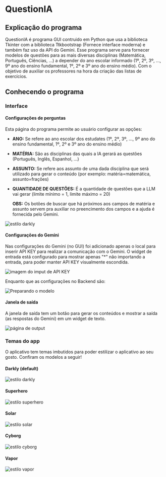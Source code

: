 # QuestionIA
## Explicação do programa

QuestionIA é programa GUI contruido em Python que usa a biblioteca Tkinter com a biblioteca Ttkbootstrap (Fornece interface moderna) e também faz uso da API do Gemini. Esse programa serve para fornecer modelos de questões para as mais diversas disciplinas (Matemática, Português, Ciências, ...) a depender do ano escolar informado (1º, 2º, 3º, ..., 9º ano do ensino fundamental, 1º, 2º e 3º ano do ensino médio). Com o objetivo de auxiliar os professores na hora da criação das listas de exercícios.

## Conhecendo o programa
### Interface
#### Configurações de perguntas

Esta página do programa permite ao usuário configurar as opções: 
- **ANO:** Se refere ao ano escolar dos estudates (1º, 2º, 3º, ..., 9º ano do ensino fundamental, 1º, 2º e 3º ano do ensino médio)
- **MATÉRIA:** São as disciplinas das quais a IA gerará as questões (Português, Inglês, Espanhol, ...)
- **ASSUNTO:** Se refere aos assunto de uma dada disciplina que será utilizado para gerar o conteúdo (por exemplo: matéria=matemática, assunto=frações)
- **QUANTIDADE DE QUESTÕES:** É a quantidade de questões que a LLM vai gerar (limite mínimo = 1, limite máximo = 20)

  **OBS:** Os botões de buscar que há próximos aos campos de matéria e assunto servem pra auxiliar no preencimento dos campos e a ajuda é fornecida pelo Gemini.

![estilo darkly](https://github.com/Iranildot/QuestionIA/assets/68133032/fc96d3dd-a784-4fe2-9d35-40ac8dda6633)

#### Configurações do Gemini

Nas configurações do Gemini (no GUI) foi adicionado apenas o local para inserir API KEY para realizar a comunicação com o Gemini. O widget de entrada está configurado para mostrar apenas "*" não importando a entrada, para poder manter API KEY visualmente escondida.

![imagem do imput de API KEY](https://github.com/Iranildot/QuestionIA/assets/68133032/14881a6f-ac00-483b-b8e6-bad67e2e8219)

Enquanto que as configurações no Backend são:

![Preparando o modelo](https://github.com/Iranildot/QuestionIA/assets/68133032/b7261e18-d0a3-4e4b-bbcd-5e68dc8352a0)

#### Janela de saída

A janela de saída tem um botão para gerar os conteúdos e mostrar a saída (as respostas do Gemini) em um widget de texto.

![página de output](https://github.com/Iranildot/QuestionIA/assets/68133032/f56e13d7-7a82-4a4b-b504-5fd4af9018bd)


### Temas do app

O aplicativo tem temas imbutidos para poder estilizar o aplicativo ao seu gosto. Confiram os modelos a seguir!

#### Darkly (default)
![estilo darkly](https://github.com/Iranildot/QuestionIA/assets/68133032/960bb8d4-e607-46bc-a234-20348057774d)

#### Superhero
![estilo superhero](https://github.com/Iranildot/QuestionIA/assets/68133032/333989c9-524f-4067-b90a-4c853f66bd06)

#### Solar
![estilo solar](https://github.com/Iranildot/QuestionIA/assets/68133032/b5955c88-64b4-49b1-82d0-18ef22ad6ab1)

#### Cyborg
![estilo cyborg](https://github.com/Iranildot/QuestionIA/assets/68133032/8ce4024f-31ab-4bec-b78e-d626e5e3bc13)

#### Vapor
![estilo vapor](https://github.com/Iranildot/QuestionIA/assets/68133032/2fc4d786-01fb-461c-8b54-a0d5826ab99b)

